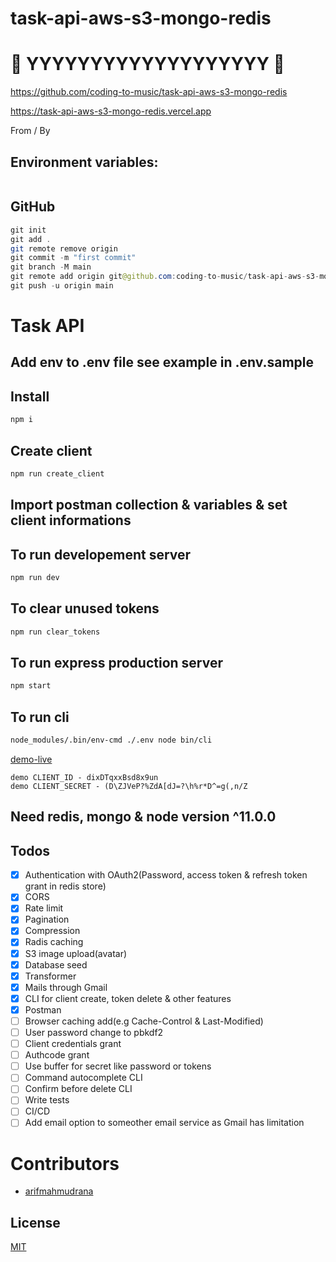# task-api-aws-s3-mongo-redis


# 🚀 YYYYYYYYYYYYYYYYYYY 🚀

https://github.com/coding-to-music/task-api-aws-s3-mongo-redis

https://task-api-aws-s3-mongo-redis.vercel.app


From / By 

## Environment variables:

```java
```

## GitHub

```java
git init
git add .
git remote remove origin
git commit -m "first commit"
git branch -M main
git remote add origin git@github.com:coding-to-music/task-api-aws-s3-mongo-redis.git
git push -u origin main
```

# Task API

## Add env to .env file see example in .env.sample

## Install
```bash
npm i
```

## Create client
```bash
npm run create_client
```

## Import postman collection & variables & set client informations

## To run developement server
```bash
npm run dev
```

## To clear unused tokens
```bash
npm run clear_tokens
```

## To run express production server
```bash
npm start
```

## To run cli
```bash
node_modules/.bin/env-cmd ./.env node bin/cli
```

[demo-live](https://task-api-rana.herokuapp.com/)
```
demo CLIENT_ID - dixDTqxxBsd8x9un
demo CLIENT_SECRET - (D\ZJVeP?%ZdA[dJ=?\h%r*D^=g(,n/Z
```

## Need redis, mongo & node version ^11.0.0

## Todos

- [x] Authentication with OAuth2(Password, access token & refresh token grant in redis store)
- [x] CORS
- [x] Rate limit
- [x] Pagination
- [x] Compression
- [x] Radis caching
- [x] S3 image upload(avatar)
- [x] Database seed
- [x] Transformer
- [x] Mails through Gmail
- [x] CLI for client create, token delete & other features
- [x] Postman
- [ ] Browser caching add(e.g Cache-Control & Last-Modified)
- [ ] User password change to pbkdf2
- [ ] Client credentials grant
- [ ] Authcode grant
- [ ] Use buffer for secret like password or tokens
- [ ] Command autocomplete CLI
- [ ] Confirm before delete CLI
- [ ] Write tests
- [ ] CI/CD
- [ ] Add email option to someother email service as Gmail has limitation

# Contributors

- [arifmahmudrana](https://github.com/arifmahmudrana)

## License
[MIT](LICENSE)